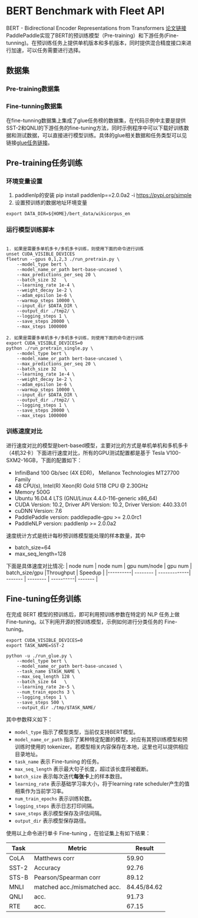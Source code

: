 # BERT Benchmark with Fleet API
BERT - Bidirectional Encoder Representations from Transformers [论文链接](https://arxiv.org/abs/1810.04805)
PaddlePaddle实现了BERT的预训练模型（Pre-training）和下游任务(Fine-tunning)。在预训练任务上提供单机版本和多机版本，同时提供混合精度接口来进行加速，可以任务需要进行选择。
## 数据集
### Pre-training数据集

### Fine-tunning数据集
在fine-tunning数据集上集成了glue任务榜的数据集，在代码示例中主要是提供SST-2和QNLI的下游任务的fine-tuning方法，同时示例程序中可以下载好训练数据和测试数据，可以直接进行模型训练。具体的glue相关数据和任务类型可以见链接[glue任务链接](https://gluebenchmark.com/tasks)。

## Pre-training任务训练
### 环境变量设置
1. paddlenlp的安装
pip install paddlenlp==2.0.0a2 -i https://pypi.org/simple
2. 设置预训练的数据地址环境变量
```shell
export DATA_DIR=${HOME}/bert_data/wikicorpus_en
```

### 运行模型训练脚本
```shell

1. 如果是需要多单机多卡/多机多卡训练，则使用下面的命令进行训练
unset CUDA_VISIBLE_DEVICES
fleetrun --gpus 0,1,2,3 ./run_pretrain.py \
    --model_type bert \
    --model_name_or_path bert-base-uncased \
    --max_predictions_per_seq 20 \
    --batch_size 32   \
    --learning_rate 1e-4 \
    --weight_decay 1e-2 \
    --adam_epsilon 1e-6 \
    --warmup_steps 10000 \
    --input_dir $DATA_DIR \
    --output_dir ./tmp2/ \
    --logging_steps 1 \
    --save_steps 20000 \
    --max_steps 1000000

2. 如果是需要多单机多卡/多机多卡训练，则使用下面的命令进行训练
export CUDA_VISIBLE_DEVICES=0
python ./run_pretrain_single.py \
    --model_type bert \
    --model_name_or_path bert-base-uncased \
    --max_predictions_per_seq 20 \
    --batch_size 32   \
    --learning_rate 1e-4 \
    --weight_decay 1e-2 \
    --adam_epsilon 1e-6 \
    --warmup_steps 10000 \
    --input_dir $DATA_DIR \
    --output_dir ./tmp2/ \
    --logging_steps 1 \
    --save_steps 20000 \
    --max_steps 1000000
```

### 训练速度对比
进行速度对比的模型是bert-based模型，主要对比的方式是单机单机和多机多卡（4机32卡）下面进行速度对比，所有的GPU测试配置都是基于 Tesla V100-SXM2-16GB，下面的配置如下：
- InfiniBand 100 Gb/sec (4X EDR)， Mellanox Technologies MT27700 Family
- 48 CPU(s), Intel(R) Xeon(R) Gold 5118 CPU @ 2.30GHz
- Memory 500G
- Ubuntu 16.04.4 LTS (GNU/Linux 4.4.0-116-generic x86_64)
- CUDA Version: 10.2, Driver API Version: 10.2, Driver Version: 440.33.01
- cuDNN Version: 7.6
- PaddlePaddle version: paddlepadle-gpu >= 2.0.0rc1
- PaddleNLP version: paddlenlp >= 2.0.0a2

速度统计方式是统计每秒预训练模型能处理的样本数量，其中
- batch_size=64
- max_seq_length=128

下面是具体速度对比情况:
| node num | node num | gpu num/node | gpu num | batch_size/gpu |Throughput | Speedup |
|----------| -------- | -------------| ------- | --------       | ----------| ------- |


## Fine-tuning任务训练

在完成 BERT 模型的预训练后，即可利用预训练参数在特定的 NLP 任务上做 Fine-tuning。以下利用开源的预训练模型，示例如何进行分类任务的 Fine-tuning。

```shell
export CUDA_VISIBLE_DEVICES=0
export TASK_NAME=SST-2

python -u ./run_glue.py \
    --model_type bert \
    --model_name_or_path bert-base-uncased \
    --task_name $TASK_NAME \
    --max_seq_length 128 \
    --batch_size 64   \
    --learning_rate 2e-5 \
    --num_train_epochs 3 \
    --logging_steps 1 \
    --save_steps 500 \
    --output_dir ./tmp/$TASK_NAME/
```

其中参数释义如下：
- `model_type` 指示了模型类型，当前仅支持BERT模型。
- `model_name_or_path` 指示了某种特定配置的模型，对应有其预训练模型和预训练时使用的 tokenizer。若模型相关内容保存在本地，这里也可以提供相应目录地址。
- `task_name` 表示 Fine-tuning 的任务。
- `max_seq_length` 表示最大句子长度，超过该长度将被截断。
- `batch_size` 表示每次迭代**每张卡**上的样本数目。
- `learning_rate` 表示基础学习率大小，将于learning rate scheduler产生的值相乘作为当前学习率。
- `num_train_epochs` 表示训练轮数。
- `logging_steps` 表示日志打印间隔。
- `save_steps` 表示模型保存及评估间隔。
- `output_dir` 表示模型保存路径。

使用以上命令进行单卡 Fine-tuning ，在验证集上有如下结果：

| Task  | Metric                       | Result      |
|-------|------------------------------|-------------|
| CoLA  | Matthews corr                | 59.90       |
| SST-2 | Accuracy                     | 92.76       |
| STS-B | Pearson/Spearman corr        | 89.12       |
| MNLI  | matched acc./mismatched acc. | 84.45/84.62 |
| QNLI  | acc.                         | 91.73       |
| RTE   | acc.                         | 67.15       |

